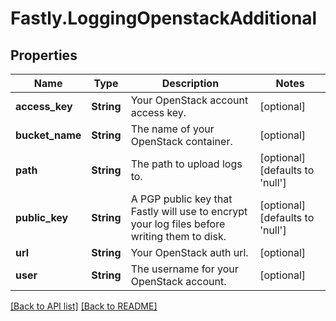 # Fastly.LoggingOpenstackAdditional

## Properties

Name | Type | Description | Notes
------------ | ------------- | ------------- | -------------
**access_key** | **String** | Your OpenStack account access key. | [optional] 
**bucket_name** | **String** | The name of your OpenStack container. | [optional] 
**path** | **String** | The path to upload logs to. | [optional]  [defaults to 'null']
**public_key** | **String** | A PGP public key that Fastly will use to encrypt your log files before writing them to disk. | [optional]  [defaults to 'null']
**url** | **String** | Your OpenStack auth url. | [optional] 
**user** | **String** | The username for your OpenStack account. | [optional] 


[[Back to API list]](../../README.md#endpoints) [[Back to README]](../../README.md)
